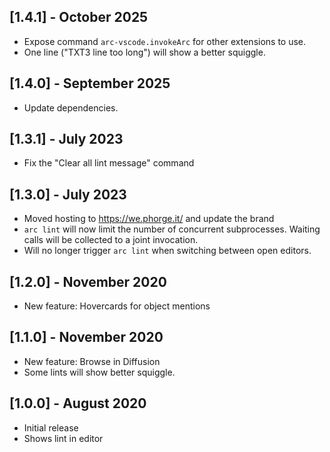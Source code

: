 ## [1.4.1] - October 2025

- Expose command `arc-vscode.invokeArc` for other extensions to use.
- One line ("TXT3 line too long") will show a better squiggle.

## [1.4.0] - September 2025

- Update dependencies.

## [1.3.1] - July 2023

- Fix the "Clear all lint message" command

## [1.3.0] - July 2023

- Moved hosting to https://we.phorge.it/ and update the brand
- `arc lint` will now limit the number of concurrent subprocesses. Waiting calls will be collected to a joint
  invocation.
- Will no longer trigger `arc lint` when switching between open editors.

## [1.2.0] - November 2020

- New feature: Hovercards for object mentions

## [1.1.0] - November 2020

- New feature: Browse in Diffusion
- Some lints will show better squiggle.

## [1.0.0] - August 2020

- Initial release
- Shows lint in editor
